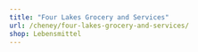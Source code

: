```yaml
---
title: "Four Lakes Grocery and Services"
url: /cheney/four-lakes-grocery-and-services/
shop: Lebensmittel
---
```

